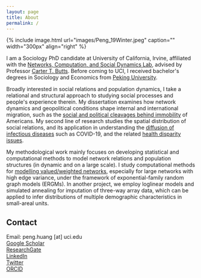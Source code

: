 ```yaml
---
layout: page
title: About
permalink: /
---
```


{% include image.html url="images/Peng_19Winter.jpeg" caption="" width="300px" align="right" %}

I am a Sociology PhD candidate at University of California, Irvine, affiliated with the [Networks, Computation, and Social Dynamics Lab], advised by Professor [Carter T. Butts]. Before coming to UCI, I received bachelor's degrees in Sociology and Economics from [Peking University]. <br />

Broadly interested in social relations and population dynamics, I take a relational and structural approach to studying social processes and people's experience therein. My dissertation examines how network dynamics and geopolitical conditions shape internal and international migration, such as the [social and political cleavages behind immobility] of Americans. My second line of research studies the spatial distribution of social relations, and its application in understanding the [diffusion of infectious diseases] such as COVID-19, and the related [health disparity issues]. <br />

My methodological work mainly focuses on developing statistical and computational methods to model network relations and population structures (in dynamic and on a large scale). I study computational methods for [modelling valued/weighted networks], especially for large networks with high edge variance, under the framework of exponential-family random graph models (ERGMs). In another project, we employ loglinear models and simulated annealing for imputation of three-way array data, which can be applied to infer distributions of multiple demographic characteristics in small-areal units.

<!--
My research is driven by interests in general questions about how people get along with each other in various social and geographical spaces: how we connect with our neighbors? what drives people to leave a place, and what holds on them to stay? where are people moving, and how new and old settlers of a place make sense of their relationships?
I enjoy the insights from formal and relational approaches originated in mathematical sociology, which unveils structural forces and related mechanisms that shape people's experience, behaviors, and perceptions. But I am also a fan of methodological pluralism, appreciative of the rich and unique perspectives we gain from examining social phenomenon at different angles.
A statistician by training, I am a methodologist avid for developing analytical tools to study problems that was deterred by a lack of related methods, which is a common challenge for studies of migration and social networks given the difficulty of information access and their interesting data structures. This interest in methodology also encourages me to think critically when evaluating the research process to make sure methods are properly emlpoyed and interpreted. 


I also develop statistical and computational methods. I develop methods and tools to model large, dynamic, valued networks using the [ERGM] framework, by implementing functions of Maximum Pseudo Likelihood Estimation. In another project, we develop methods to input three-way crosstab data using loglinear models and simulated annealing, which could be employed to estimate the interactions among demographic characteristics in different geographic areas. I also write codes under the ergm framework in R to model network patterns, visualize model accuracy, create formatted regression tables, etc. You can sisit the programming section for more information.
I am also implementing codes, as extension of [ergm.count] package in R, for goodness-of-fit diagnosis and modeling of dependence terms. 
-->



## Contact

Email: peng.huang [at] uci.edu <br />
[Google Scholar]  <br />
[ResearchGate] <br />
[LinkedIn] <br />
[Twitter] <br />
[ORCID] 

<!--Note: add [] back to NCASD and use research page of Carter once websites are back -->
[social and political cleavages behind immobility]: https://arxiv.org/abs/2205.02347
[Twitter]: https://twitter.com/PengHuangSoc
[health disparity issues]: https://doi.org/10.1073/pnas.2121675119
[modelling valued/weighted networks]: http://arxiv.org/abs/2111.02372
[Sociology PhD candidate]: https://www.sociology.uci.edu/
[Networks, Computation, and Social Dynamics Lab]: http://ncasd.org/index.html
[Carter T. Butts]: http://www.carterbutts.com/index.html
<!--https://scholar.google.com/citations?user=-VGAs1cAAAAJ&hl=en&oi=ao-->
[Peking University]:http://english.pku.edu.cn/
[diffusion of infectious diseases]: https://doi.org/10.1073/pnas.2011656117
[ergm.count]: https://cran.r-project.org/web/packages/ergm.count/index.html
[LinkedIn]: https://www.linkedin.com/in/peng-huang-a1b4b9a4
[ResearchGate]: https://www.researchgate.net/profile/Peng-Huang-21
[ORCID]: https://orcid.org/0000-0001-5614-786X
[Google Scholar]: https://scholar.google.com/citations?hl=en&user=Syb9tOAAAAAJ